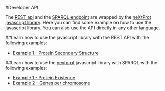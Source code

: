 #Developer API

The [REST api](https://api.nextprot.org) and the [SPARQL endpoint](https://api.nextprot.org/sparql) are wrapped by the [neXtProt javascript library](https://github.com/calipho-sib/nextprot-js). Here you can find some example on how to use the javascript library. You can also use the API directly in any other language.

##Learn how to use the  javascript library with the REST API with the following examples:
* [Example 1 - Protein Secondary Structure](http://bl.ocks.org/ddtxra/75545ffaa0c6db260a40)

##Learn how to use the [nextprot](https://github.com/calipho-sib/nextprot-js) javascript library with SPARQL with the following examples:

* [Example 1 - Protein Existence](http://bl.ocks.org/ddtxra/a1fd0e5613ed6b72ff8f)
* [Example 2 - Genes per chromosome](http://bl.ocks.org/ddtxra/4a5189dba66cd84aefd1)

